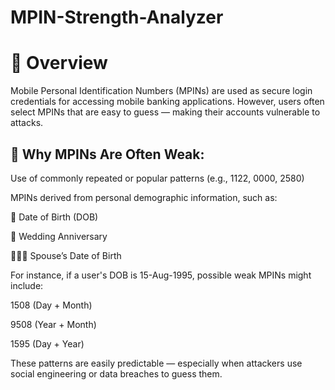 # MPIN-Strength-Analyzer

# 🔎 Overview
Mobile Personal Identification Numbers (MPINs) are used as secure login credentials for accessing mobile banking applications. However, users often select MPINs that are easy to guess — making their accounts vulnerable to attacks.

## 🔐 Why MPINs Are Often Weak:
Use of commonly repeated or popular patterns (e.g., 1122, 0000, 2580)

MPINs derived from personal demographic information, such as:

📅 Date of Birth (DOB)

💍 Wedding Anniversary

🧑‍🤝‍🧑 Spouse’s Date of Birth

For instance, if a user's DOB is 15-Aug-1995, possible weak MPINs might include:

1508 (Day + Month)

9508 (Year + Month)

1595 (Day + Year)

These patterns are easily predictable — especially when attackers use social engineering or data breaches to guess them.


